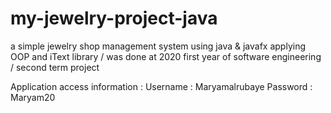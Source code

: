 # my-jewelry-project-java
a simple jewelry shop management system using java & javafx applying OOP and iText library / was done at 2020 first year of software engineering / second term project

Application access information : Username : Maryamalrubaye Password : Maryam20
